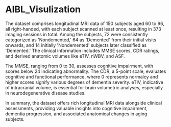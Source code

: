 # AIBL_Visulization

The dataset comprises longitudinal MRI data of 150 subjects aged 60 to 96, all right-handed, with each subject scanned at least once, resulting in 373 imaging sessions in total. Among the subjects, 72 were consistently categorized as 'Nondemented,' 64 as 'Demented' from their initial visits onwards, and 14 initially 'Nondemented' subjects later classified as 'Demented.' The clinical information includes MMSE scores, CDR ratings, and derived anatomic volumes like eTIV, nWBV, and ASF.

The MMSE, ranging from 0 to 30, assesses cognitive impairment, with scores below 24 indicating abnormality. The CDR, a 5-point scale, evaluates cognitive and functional performance, where 0 represents normalcy and higher scores signify various degrees of dementia severity. eTIV, indicative of intracranial volume, is essential for brain volumetric analyses, especially in neurodegenerative disease studies.

In summary, the dataset offers rich longitudinal MRI data alongside clinical assessments, providing valuable insights into cognitive impairment, dementia progression, and associated anatomical changes in aging subjects.
